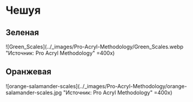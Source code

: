# Чешуя

## Зеленая

![Green_Scales](../_images/Pro-Acryl-Methodology/Green_Scales.webp "Источник: Pro Acryl Methodology" =400x)

## Оранжевая

![orange-salamander-scales](../_images/Pro-Acryl-Methodology/orange-salamander-scales.jpg "Источник: Pro Acryl Methodology" =400x)